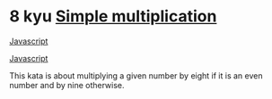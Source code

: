 # 8 kyu [Simple multiplication](https://www.codewars.com/kata/583710ccaa6717322c000105)

<!-- START LANGUAGE_LINKS -->

[Javascript](./javascript.js)

[Javascript](./javascript1.js)

<!-- END LANGUAGE_LINKS -->

This kata is about multiplying a given number by eight if it is an even number and by nine otherwise.